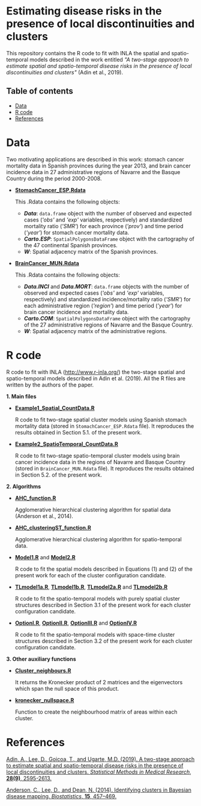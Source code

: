 # Estimating disease risks in the presence of local discontinuities and clusters
This repository contains the R code to fit with INLA the spatial and spatio-temporal models described in the work entitled _"A two-stage approach to estimate spatial and spatio-temporal disease risks in the presence of local discontinuities and clusters"_ (Adin et al., 2019).


## Table of contents

- [Data](#Data)
- [R code](#R-code)
- [References](#References)


# Data
Two motivating applications are described in this work: stomach cancer mortality data in Spanish provinces during the year 2013, and brain cancer incidence data in 27 administrative regions of Navarre and
the Basque Country during the period 2000-2008.

- [**StomachCancer_ESP.Rdata**](https://github.com/spatialstatisticsupna/Discontinuities_and_Clusters_article/blob/master/data/StomachCancer_ESP.Rdata)
  
  This .Rdata contains the following objects:
	- **_Data_**: `data.frame` object with the number of observed and expected cases (_'obs'_ and _'exp'_ variables, respectively) and standardized mortality ratio (_'SMR'_) for each province (_'prov'_) and time period (_'year'_) for stomach cancer mortality data.
	- **_Carto.ESP_**: `SpatialPolygonsDataFrame` object with the cartography of the 47 continental Spanish provinces.
	- **_W_**: Spatial adjacency matrix of the Spanish provinces.


- [**BrainCancer_MUN.Rdata**](https://github.com/spatialstatisticsupna/Discontinuities_and_Clusters_article/blob/master/data/BrainCancer_MUN.Rdata)
  
  This .Rdata contains the following objects:
	- **_Data.INCI_** and **_Data.MORT_**: `data.frame` objects with the number of observed and expected cases (_'obs'_ and _'exp'_ variables, respectively) and standardized incidence/mortality ratio (_'SMR'_) for each administrative region (_'region'_) and time period (_'year'_) for brain cancer incidence and mortality data.
	- **_Carto.COM_**: `SpatialPolygonsDataFrame` object with the cartography of the 27 administrative regions of Navarre and the Basque Country.
	- **_W_**: Spatial adjacency matrix of the administrative regions.


# R code
R code to fit with INLA (http://www.r-inla.org/) the two-stage spatial and spatio-temporal models described in Adin et al. (2019). All the R files are written by the authors of the paper.

**1. Main files**

- [**Example1_Spatial_CountData.R**](https://github.com/spatialstatisticsupna/Discontinuities_and_Clusters_article/blob/master/R/Example1_Spatial_CountData.R)

  R code to fit two-stage spatial cluster models using Spanish stomach mortality data (stored in `StomachCancer_ESP.Rdata` file). It reproduces the results obtained in Section 5.1. of the present work.
  
- [**Example2_SpatioTemporal_CountData.R**](https://github.com/spatialstatisticsupna/Discontinuities_and_Clusters_article/blob/master/R/Example2_SpatioTemporal_CountData.R)

  R code to fit two-stage spatio-temporal cluster models using brain cancer incidence data in the regions of Navarre and Basque Country (stored in `BrainCancer_MUN.Rdata` file). It reproduces the results obtained in Section 5.2. of the present work.
  
**2. Algorithms**

- [**AHC_function.R**](https://github.com/spatialstatisticsupna/Discontinuities_and_Clusters_article/blob/master/R/AHC_function.R)

  Agglomerative hierarchical clustering algorithm for spatial data (Anderson et al., 2014).

- [**AHC_clusteringST_function.R**](https://github.com/spatialstatisticsupna/Discontinuities_and_Clusters_article/blob/master/R/AHC_clusteringST_function.R)

  Agglomerative hierarchical clustering algorithm for spatio-temporal data.

- [**Model1.R**](https://github.com/spatialstatisticsupna/Discontinuities_and_Clusters_article/blob/master/R/Model1.R) and [**Model2.R**](https://github.com/spatialstatisticsupna/Discontinuities_and_Clusters_article/blob/master/R/Model2.R)

  R code to fit the spatial models described in Equations (1) and (2) of the present work for each of the cluster configuration candidate.
  
 - [**TLmodel1a.R**](https://github.com/spatialstatisticsupna/Discontinuities_and_Clusters_article/blob/master/R/TLmodel1a.R), [**TLmodel1b.R**](https://github.com/spatialstatisticsupna/Discontinuities_and_Clusters_article/blob/master/R/TLmodel1b.R), [**TLmodel2a.R**](https://github.com/spatialstatisticsupna/Discontinuities_and_Clusters_article/blob/master/R/TLmodel2a.R) and  [**TLmodel2b.R**](https://github.com/spatialstatisticsupna/Discontinuities_and_Clusters_article/blob/master/R/TLmodel2b.R)
 
   R code to fit the spatio-temporal models with purely spatial cluster structures described in Section 3.1 of the present work for each cluster configuration candidate.
  
 - [**OptionI.R**](https://github.com/spatialstatisticsupna/Discontinuities_and_Clusters_article/blob/master/R/OptionI.R), [**OptionII.R**](https://github.com/spatialstatisticsupna/Discontinuities_and_Clusters_article/blob/master/R/OptionII.R), [**OptionIII.R**](https://github.com/spatialstatisticsupna/Discontinuities_and_Clusters_article/blob/master/R/OptionIII.R) and [**OptionIV.R**](https://github.com/spatialstatisticsupna/Discontinuities_and_Clusters_article/blob/master/R/OptionIV.R)
 
   R code to fit the spatio-temporal models with space-time cluster structures described in Section 3.2 of the present work for each cluster configuration candidate.
  
  
**3. Other auxiliary functions**

- [**Cluster_neighbours.R**](https://github.com/spatialstatisticsupna/Discontinuities_and_Clusters_article/blob/master/R/Cluster_neighbours.R)

  It returns the Kronecker product of 2 matrices and the eigenvectors which span the null space of this product.

- [**kronecker_nullspace.R**](https://github.com/spatialstatisticsupna/Discontinuities_and_Clusters_article/blob/master/R/kronecker_nullspace.R)

  Function to create the neighbourhood matrix of areas within each cluster.


# References
[Adin, A., Lee, D., Goicoa, T., and Ugarte, M.D. (2019). A two-stage approach to estimate spatial and spatio-temporal disease risks in the presence of local discontinuities and clusters. _Statistical Methods in Medical Research_, __28(9)__, 2595-2613.](https://doi.org/10.1177/0962280218767975)

[Anderson, C., Lee, D., and Dean, N. (2014). Identifying clusters in Bayesian disease mapping. _Biostatistics_, __15__, 457–469.](https://doi.org/10.1093/biostatistics/kxu005)
